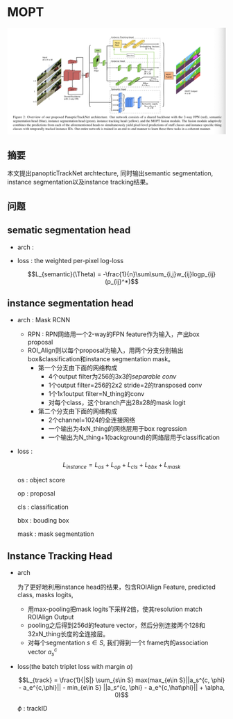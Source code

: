 # MOPT

<img src="cvpr2020MOPT- Multi-Object Panoptic Tracking.assets/image-20210322114817422.png" alt="image-20210322114817422" style="zoom:50%;" />

## 摘要

本文提出panopticTrackNet archtecture, 同时输出semantic segmentation, instance segmentation以及instance tracking结果。

## 问题



## sematic segmentation head

- arch : 

- loss : the weighted per-pixel log-loss

  $$L_{semantic}(\Theta) = -\frac{1}{n}\sum\sum_{i,j}w_{ij}logp_{ij}(p_{ij}^*)$$

## instance segmentation head

- arch : Mask RCNN

  - RPN :  RPN网络用一个2-way的FPN feature作为输入，产出box proposal
  - ROI_Align则以每个proposal为输入，用两个分支分别输出box&classification和instance segmentation mask。
    - 第一个分支由下面的网络构成
      - 4个output filter为256的3x3的*separable conv*
      - 1个output filter=256的2x2 stride=2的transposed conv
      - 1个1x1output filter=N_thing的conv
      - 对每个class，这个branch产出28x28的mask logit
    - 第二个分支由下面的网络构成
      - 2个channel=1024的全连接网络
      - 一个输出为4xN_thing的网络层用于box regression
      - 一个输出为N_thing+1(background)的网络层用于classification

- loss :  

  $$L_{instance} = L_{os} + L_{op} + L_{cls} + L_{bbx} + L_{mask}$$

  os : object score

  op : proposal

  cls : classification

  bbx : bouding box

  mask : mask segmentation

## Instance Tracking Head

- arch

  为了更好地利用instance head的结果，包含ROIAlign Feature, predicted class, masks logits,

  - 用max-pooling把mask logits下采样2倍，使其resolution match ROIAlign Output
  - pooling之后得到256d的feature vector，然后分别连接两个128和32xN_thing长度的全连接层。
  - 对每个segmentation $s\in S$, 我们得到一个t frame内的association vector  $a_s^c$

- loss(the batch triplet loss with margin $\alpha$)

  $$L_{track} = \frac{1}{|S|} \sum_{s\in S} max(max_{e\in S}||a_s^{c, \phi} - a_e^{c,\phi}|| - min_{e\in S} ||a_s^{c, \phi} - a_e^{c,\hat\phi}|| + \alpha, 0)$$

  $\phi$ : trackID

  

